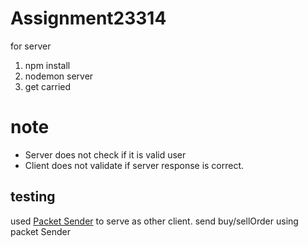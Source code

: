 # Assignment23314

for server 
1. npm install
2. nodemon server
3. get carried


# **note**
* Server does not check if it is valid user
* Client does not validate if server response is correct.

## testing
used [Packet Sender](https://packetsender.com/) to serve as other client.
send buy/sellOrder using packet Sender
